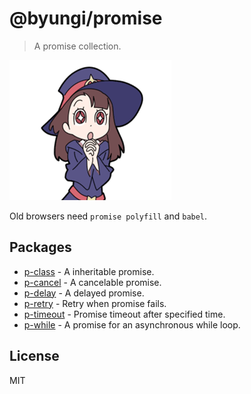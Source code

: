 # @byungi/promise
> A promise collection.

![witch](./witch.png)

Old browsers need `promise polyfill` and `babel`.

## Packages
- [p-class](https://github.com/skt-t1-byungi/promise/tree/master/packages/p-class) - A inheritable promise.
- [p-cancel](https://github.com/skt-t1-byungi/promise/tree/master/packages/p-cancel) - A cancelable promise.
- [p-delay](https://github.com/skt-t1-byungi/promise/tree/master/packages/p-delay) - A delayed promise.
- [p-retry](https://github.com/skt-t1-byungi/promise/tree/master/packages/p-retry) - Retry when promise fails.
- [p-timeout](https://github.com/skt-t1-byungi/promise/tree/master/packages/p-timeout) - Promise timeout after specified time.
- [p-while](https://github.com/skt-t1-byungi/promise/tree/master/packages/p-while) - A promise for an asynchronous while loop.


## License
MIT
